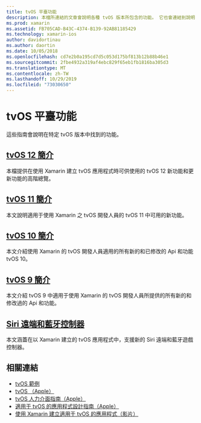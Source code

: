 ```yaml
---
title: tvOS 平臺功能
description: 本檔所連結的文章會說明各種 tvOS 版本所包含的功能。 它也會連結到說明 Siri 遠端和藍牙控制器的檔。
ms.prod: xamarin
ms.assetid: FB705CAD-B43C-4374-B139-92AB81185429
ms.technology: xamarin-ios
author: davidortinau
ms.author: daortin
ms.date: 10/05/2018
ms.openlocfilehash: cd7e2b0a195cd7d5c053d175bf813b12b88b46e1
ms.sourcegitcommit: 2fbe4932a319af4ebc829f65eb1fb1816ba305d3
ms.translationtype: MT
ms.contentlocale: zh-TW
ms.lasthandoff: 10/29/2019
ms.locfileid: "73030650"
---
```

# <a name="tvos-platform-features"></a>tvOS 平臺功能

這些指南會說明在特定 tvOS 版本中找到的功能。

## <a name="introduction-to-tvos-12iostvosplatformintroduction-to-tvos12indexmd"></a>[tvOS 12 簡介](~/ios/tvos/platform/introduction-to-tvos12/index.md)

本檔提供在使用 Xamarin 建立 tvOS 應用程式時可供使用的 tvOS 12 新功能和更新功能的高階總覽。

## <a name="introduction-to-tvos-11iostvosplatformintroduction-to-tvos11md"></a>[tvOS 11 簡介](~/ios/tvos/platform/introduction-to-tvos11.md)

本文說明適用于使用 Xamarin 之 tvOS 開發人員的 tvOS 11 中可用的新功能。

## <a name="introduction-to-tvos-10iostvosplatformintroduction-to-tvos10indexmd"></a>[tvOS 10 簡介](~/ios/tvos/platform/introduction-to-tvos10/index.md)

本文介紹使用 Xamarin 的 tvOS 開發人員適用的所有新的和已修改的 Api 和功能 tvOS 10。

## <a name="introduction-to-tvos-9iostvosplatformtvos9md"></a>[tvOS 9 簡介](~/ios/tvos/platform/tvos9.md)

本文介紹 tvOS 9 中適用于使用 Xamarin 的 tvOS 開發人員所提供的所有新的和修改過的 Api 和功能。

## <a name="siri-remote-and-bluetooth-controllersiostvosplatformremote-bluetoothmd"></a>[Siri 遠端和藍牙控制器](~/ios/tvos/platform/remote-bluetooth.md)

本文涵蓋在以 Xamarin 建立的 tvOS 應用程式中，支援新的 Siri 遠端和藍牙遊戲控制器。

## <a name="related-links"></a>相關連結

- [tvOS 範例](https://docs.microsoft.com/samples/browse/?products=xamarin&term=Xamarin.iOS+tvOS)
- [tvOS （Apple）](https://developer.apple.com/tvos/)
- [tvOS 人力介面指南（Apple）](https://developer.apple.com/tvos/human-interface-guidelines/)
- [適用于 tvOS 的應用程式設計指南（Apple）](https://developer.apple.com/library/prerelease/tvos/documentation/General/Conceptual/AppleTV_PG/)
- [使用 Xamarin 建立適用于 tvOS 的應用程式（影片）](https://university.xamarin.com/lightninglectures/tvos-with-xamarin)
